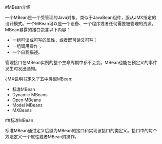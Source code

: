 #MBean介绍

一个MBean是一个受管理的Java对象，类似于JavaBean组件，服从JMX指定的设计模式。一个MBean可以是一个设备、一个程序或者任何需要被管理的资源。MBean暴露的接口包含以下内容：

* 一组可读或可写的属性，或者既可读又可写；
* 一组调用操作；
* 一个自我描述。

管理接口在MBean实例的整个生命周期中都不会变。MBean也能在预定义的事件发生时发出通知。

JMX说明书定义了五中类型MBean:

* 标准MBean
* Dynamic MBeans
* Open MBeans
* Model MBeans
* MXBeans


##标准MBean

标准MBean通过定义后缀为MBean的接口和实现该接口的类定义。接口中的每个方法定义一个属性或者MBean的操作。